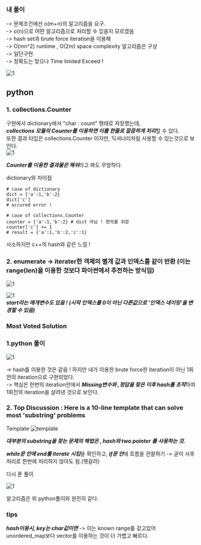 ### 내 풀이    

-> 문제조건에선 o(m+n)의 알고리즘을 요구.   
-> o(n)으로 어떤 알고리즘으로 처리할 수 있을지 모르겠음    
-> hash set과 brute force iteration을 이용해     
-> O(mn^2) runtime , O(2m) space complexity 알고리즘은 구상    
-> 일단구현   
-> 정확도는 맞으나 Time limited Exceed !     
      
![1](https://user-images.githubusercontent.com/70446214/156504980-3b69ae73-051d-4805-b19a-07ecfdeeac5f.png)   
  
## python 
### 1. collections.Counter     
구현에서 dictionary에서 "char : count" 형태로 저장했는데,    
***collections 모듈의 Counter를 이용하면 이를 한줄로 깔끔하게 처리***할 수 있다.    
또한 결과 타입은 collections.Counter 이지만, 딕셔너리처림 사용할 수 있는것으로 보인다.    
![1](https://user-images.githubusercontent.com/70446214/156505908-e4a80b7e-b914-416f-8c28-fac2e5f61a2d.png)   

***Counter를 이용한 결과물은 해쉬***라고 봐도 무방하다.


dictionary와 차이점   
~~~
# case of dictionary
dict = {'a':1,'b':2}       
dict['c'] 
# occured error !     
~~~

~~~
# case of collections.Counter
counter = {'a':1,'b':2} # dict 아님 ! 편의를 위함
counter['c'] += 1
# result = {'a':1,'b':2,'c':1}
~~~
사소하지만 c++의 hash와 같은 느낌 !

### 2. enumerate -> iterater한 객체의 별개 값과 인덱스를 같이 반환 (이는 range(len)을 이용한 것보다 파이썬에서 추천하는 방식임)
![1](https://user-images.githubusercontent.com/70446214/156513643-973ef788-5fef-4b1e-bc05-35391f007748.png)

![1](https://user-images.githubusercontent.com/70446214/156513882-eeb71238-7d2e-4534-92ec-e90451da8eab.png)     
***start라는 매개변수도 있음 ! (시작 인덱스를 0이 아닌 다른값으로 '인덱스 네이밍'을 변경할 수 있음)***


### Most Voted Solution   
### 1.python 풀이 
![1](https://user-images.githubusercontent.com/70446214/156511526-b861ed3a-dbd5-456c-bd6d-9733a79f56a1.png)   

-> hash를 이용한 것은 같음 ! 하지만 내가 이용한 brute force한 iteration이 아닌 1회전의 iteration으로 구현되었다.    
-> 핵심은 한번의 iteration안에서 ***Missing변수와 ,정답을 찾은 이후 hash를 조작***하여 1회전의 iteration을 살려낸 것으로 보인다.  

### 2. Top Discussion : Here is a 10-line template that can solve most 'substring' problems     
Template 
![template](https://user-images.githubusercontent.com/70446214/156532345-94e83296-4c3a-49b6-a2a6-8a1100386198.png)            



***대부분의 substring을 찾는 문제의 해법은 , hash와 two pointer 를 사용하는 것.***

***while문 안에 end를 iterate 시킴***을 확인하고, ***if문 안***에 흐름을 관찰하기 -> 굳이 사후처리로 한번에 처리하지 않아도 됨.(헷갈려)


다시 푼 풀이           

![1](https://user-images.githubusercontent.com/70446214/156532831-f2ab321b-f5db-4f8d-8a13-87ef3e2a8e64.png)       

알고리즘은 위 python풀이와 완전히 같다.     
### tips        
***hash이용시, key는 char값이면*** -> 이는 known range를 갖고있어 unordered_map보다 vector를 이용하는 것이 더 가볍고 빠르다.       

